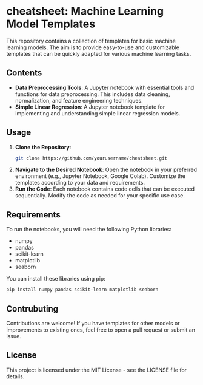# cheatsheet: Machine Learning Model Templates

This repository contains a collection of templates for basic machine learning models.
The aim is to provide easy-to-use and customizable templates that can be quickly adapted for
various machine learning tasks.

## Contents
- **Data Preprocessing Tools**: A Jupyter notebook with essential tools and functions for data
  preprocessing. This includes data cleaning, normalization, and feature engineering techniques.
- **Simple Linear Regression**: A Jupyter notebook template for implementing and understanding
  simple linear regression models.

## Usage
1. **Clone the Repository**: 
   ```bash
   git clone https://github.com/yourusername/cheatsheet.git
2. **Navigate to the Desired Notebook**:
    Open the notebook in your preferred environment (e.g., Jupyter Notebook, Google Colab).
    Customize the templates according to your data and requirements.
3. **Run the Code**:
Each notebook contains code cells that can be executed sequentially.
Modify the code as needed for your specific use case.

## Requirements
To run the notebooks, you will need the following Python libraries:

- numpy
- pandas
- scikit-learn
- matplotlib
- seaborn

You can install these libraries using pip:
  ```bash
  pip install numpy pandas scikit-learn matplotlib seaborn
  ```
## Contrubuting
Contributions are welcome! If you have templates for other models or improvements to existing
ones, feel free to open a pull request or submit an issue.

## License
This project is licensed under the MIT License - see the LICENSE file for details.
